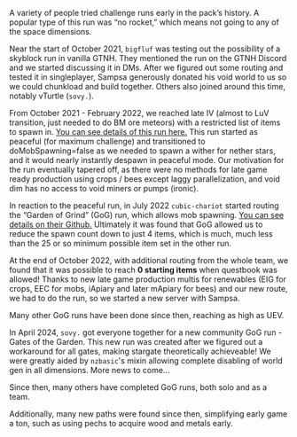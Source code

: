 A variety of people tried challenge runs early in the pack’s history. A popular type of this run was “no rocket,” which means not going to any of the space dimensions.

Near the start of October 2021, `bigfluf` was testing out the possibility of a skyblock run in vanilla GTNH. They mentioned the run on the GTNH Discord and we started discussing it in DMs. After we figured out some routing and tested it in singleplayer, Sampsa generously donated his void world to us so we could chunkload and build together. Others also joined around this time, notably vTurtle (`sovy.`).

From October 2021 - February 2022, we reached late IV (almost to LuV transition, just needed to do BM ore meteors) with a restricted list of items to spawn in. [You can see details of this run here.](https://docs.google.com/document/d/1Ajmpajbpw8H9rOpiPgX6AcUOcpdIfArwb-aoVrKly4I/edit) This run started as peaceful (for maximum challenge) and transitioned to doMobSpawning=false as we needed to spawn a wither for nether stars, and it would nearly instantly despawn in peaceful mode. Our motivation for the run eventually tapered off, as there were no methods for late game ready production using crops / bees except laggy parallelization, and void dim has no access to void miners or pumps (ironic).

In reaction to the peaceful run, in July 2022 `cubic-chariot` started routing the “Garden of Grind” (GoG) run, which allows mob spawning. [You can see details on their Github.](https://github.com/cubic-chariot/gtnh/blob/master/garden-of-grind.md) Ultimately it was found that GoG allowed us to reduce the spawn count down to just 4 items, which is much, much less than the 25 or so minimum possible item set in the other run.

At the end of October 2022, with additional routing from the whole team, we found that it was possible to reach **0 starting items** when questbook was allowed! Thanks to new late game production multis for renewables (EIG for crops, EEC for mobs, iApiary and later mApiary for bees) and our new route, we had to do the run, so we started a new server with Sampsa.

Many other GoG runs have been done since then, reaching as high as UEV.

In April 2024, `sovy.` got everyone together for a new community GoG run - Gates of the Garden. This new run was created after we figured out a workaround for all gates, making stargate theoretically achieveable! We were greatly aided by `nzbasic`'s mixin allowing complete disabling of world gen in all dimensions. More news to come...

Since then, many others have completed GoG runs, both solo and as a team. 

Additionally, many new paths were found since then, simplifying early game a ton, such as using pechs to acquire wood and metals early. 